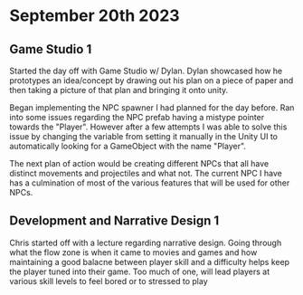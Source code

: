 # September 20th 2023 

## Game Studio 1 
Started the day off with Game Studio w/ Dylan. Dylan showcased how he prototypes an idea/concept by drawing out his plan on a piece of paper
and then taking a picture of that plan and bringing it onto unity.

Began implementing the NPC spawner I had planned for the day before. Ran into some issues regarding the NPC prefab having a mistype pointer towards the "Player". However after a few attempts I was able to solve this issue by changing the variable from setting it manually in the Unity UI to automatically looking for a GameObject with the name "Player".

The next plan of action would be creating different NPCs that all have distinct movements and projectiles and what not. The current NPC I have has a culmination of most of the various features that will be used for other NPCs.

## Development and Narrative Design 1 
Chris started off with a lecture regarding narrative design. Going through what the flow zone is when it came to movies and games and how maintaining a good balacne between player skill and a difficulty helps keep the player tuned into their game. Too much of one, will lead players at various skill levels to feel bored or to stressed to play